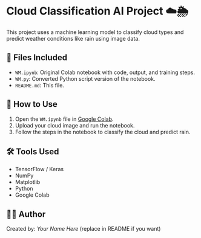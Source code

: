 # Cloud Classification AI Project ☁️🌦️

This project uses a machine learning model to classify cloud types and predict weather conditions like rain using image data.

## 📁 Files Included
- `WM.ipynb`: Original Colab notebook with code, output, and training steps.
- `WM.py`: Converted Python script version of the notebook.
- `README.md`: This file.

## 🚀 How to Use
1. Open the `WM.ipynb` file in [Google Colab](https://colab.research.google.com).
2. Upload your cloud image and run the notebook.
3. Follow the steps in the notebook to classify the cloud and predict rain.

## 🛠️ Tools Used
- TensorFlow / Keras
- NumPy
- Matplotlib
- Python
- Google Colab

## 👨‍💻 Author
Created by: *Your Name Here* (replace in README if you want)

